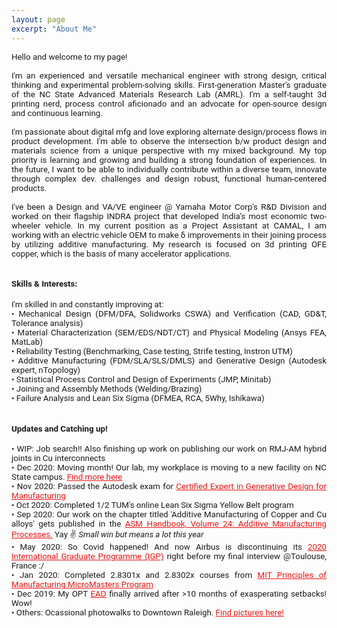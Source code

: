 ```yaml
---
layout: page
excerpt: "About Me"
---
```

<!---(font-family: "San Francisco", "Roboto", "Segoe UI";)--> 

<div style="text-align: justify"> 
<span style="font-family:San Francisco, Roboto, Segoe UI; font-size:10pt;">
Hello and welcome to my page! 
<br />  <br />
I'm an experienced and versatile mechanical engineer with strong design, critical thinking and experimental problem-solving skills. First-generation Master's graduate of the NC State Advanced Materials Research Lab (AMRL). I'm a self-taught 3d printing nerd, process control aficionado and an advocate for open-source design and continuous learning.
<br /> <br />  
I'm passionate about digital mfg and love exploring alternate design/process flows in product development. I'm able to observe the intersection b/w product design and materials science from a unique perspective with my mixed background. My top priority is learning and growing and building a strong foundation of experiences. In the future, I want to be able to individually contribute within a diverse team, innovate through complex dev. challenges and design robust, functional human-centered products.
<br /> <br />  
I've been a Design and VA/VE engineer @ Yamaha Motor Corp's R&D Division and worked on their flagship INDRA project that developed India’s most economic two-wheeler vehicle. In my current position as a Project Assistant at CAMAL, I am working with an electric vehicle OEM to make δ improvements in their joining process by utilizing additive manufacturing. My research is focused on 3d printing OFE copper, which is the basis of many accelerator applications. 
<br /> <br />

<h4>Skills & Interests:</h4> 
I'm skilled in and constantly improving at: <br/>
• Mechanical Design (DFM/DFA, Solidworks CSWA) and Verification (CAD, GD&T, Tolerance analysis) <br />
• Material Characterization (SEM/EDS/NDT/CT) and Physical Modeling (Ansys FEA, MatLab)<br />
• Reliability Testing (Benchmarking, Case testing, Strife testing, Instron UTM)<br />
• Additive Manufacturing (FDM/SLA/SLS/DMLS) and Generative Design (Autodesk expert, nTopology) <br/>
• Statistical Process Control and Design of Experiments (JMP, Minitab)<br/>
• Joining and Assembly Methods (Welding/Brazing)<br/>
• Failure Analysis and Lean Six Sigma (DFMEA, RCA, 5Why, Ishikawa)
<br/><br />

<h4>Updates and Catching up! </h4>
• WIP: Job search!! Also finishing up work on publishing our work on RMJ-AM hybrid joints in Cu interconnects<br/>
• Dec 2020: Moving month! Our lab, my workplace is moving to a new facility on NC State campus. <a href="https://campaign.ncsu.edu/about-the-campaign/extraordinary-places/fitts-woolard-hall/" style="color:#ef1414;" target="_blank">Find more here</a><br/>
• Nov 2020: Passed the Autodesk exam for <a href="https://www.linkedin.com/feed/update/urn:li:activity:6734540660394799104/" style="color:#ef1414;" target="_blank">Certified Expert in Generative Design for Manufacturing</a><br/>
• Oct 2020: Completed 1/2 TUM's online Lean Six Sigma Yellow Belt program<br/>
• Sep 2020: Our work on the chapter titled 'Additive Manufacturing of Copper and Cu alloys' gets published in the <a href="https://www.asminternational.org/materials-resources/results/-/journal_content/56/10192/39892774/PUBLICATION" style="color:#ef1414;" target="blank">ASM Handbook, Volume 24: Additive Manufacturing Processes.</a> Yay &#9996; <i>Small win but means a lot this year</i><br/>
• May 2020: So Covid happened! And now Airbus is discontinuing its <a href="https://www.airbus.com/careers/students-graduates/international-graduate-programme.html" style="color:#ef1414;" target="blank">2020 International Graduate Programme (IGP)</a> right before my final interview @Toulouse, France :/ <br/>
• Jan 2020: Completed 2.8301x and 2.8302x courses from <a href="https://micromasters.mit.edu/pom/" style="color:#ef1414;" target="_blank">MIT Principles of Manufacturing MicroMasters Program</a><br/>
• Dec 2019: My OPT <a href="https://www.uscis.gov/greencard/employment-authorization-document" style="color:#ef1414;" target="_blank">EAD</a> finally arrived after >10 months of exasperating setbacks! Wow!<br/>
• Others: Ocassional photowalks to Downtown Raleigh. <a href="https://www.instagram.com/in_n_arnd_state/" style="color:#ef1414;" target="_blank">Find pictures here!</a> <br />


















<!---Comment (Archive)

Welcome to my page! I'm a mechanical engineering graduate (MSME) who loves building transferable, adaptable skills. Strong academic/research background with 4+ years of hands-on experience executing projects & solving complex, multidisciplinary research challenges with diverse teams. Overseas projects experience (ASEAN countries) and demonstrated success with manufacturing design, quality control & product development as part of Yamaha’s flagship INDRA project. 

I'm currently a postgraduate research scholar at The Center for Additive Manufacturing and Logistics (CAMAL) at NC State and my current research meets at the interface of materials engineering and additive manufacturing. My work involves process and material development for powder-bed fusion processes in additive manufacturing. 

Current Interests and Projects:</h4> 
- Mechanical behaviour of materials <br />
- Additive manufacturing: Process development, DfAM, Generative design <br />
- Design for manufacturing <br />
- Manufacturing process control

<h4>What am I doing these days?  </h4>
- <s>Waiting on my <a href="https://www.uscis.gov/greencard/employment-authorization-document">EAD</a></s><i> (Update: Received in Dec after over 9 months of exasperating setbacks!)</i><br/>
- <s>Taking online courses on Statistical Process Conrol via <a href="https://micromasters.mit.edu/pom/"> MIT Principles of Manufacturing MicroMasters program</a></s><i> (Update: Done and dusted with 2.8301x  and 2.8302x!)</i><br />
- Major find! Watching 2.75 Precison Machine Design lectures taught by Alex Slocum- wonderful playlist wherein he shares key lessons in design approach via anecdotes from his hardware hacking experience <br />
- Learning/Getting better at Python, <a href="https://public.tableau.com/profile/ayush7404#!/">Tableau</a>, Labview <br />
- Working on creating a projects portfolio <br />
- Preparing for Solidworks <a href="https://www.solidworks.com/sw/support/797_ENU_HTML.htm">CSWP</a> exam (CSWA cleared!)<br />
- Ocassional <a href="https://www.instagram.com/in_n_arnd_state/">photo</a> walks to Downtown Raleigh<br />


-->
